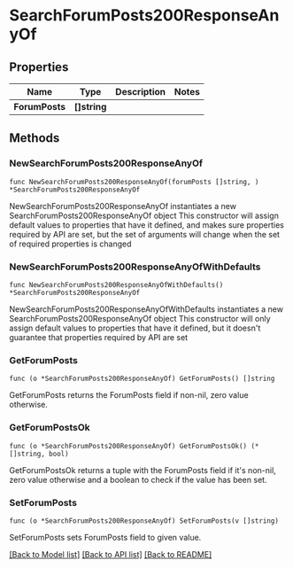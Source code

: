 # SearchForumPosts200ResponseAnyOf

## Properties

Name | Type | Description | Notes
------------ | ------------- | ------------- | -------------
**ForumPosts** | **[]string** |  | 

## Methods

### NewSearchForumPosts200ResponseAnyOf

`func NewSearchForumPosts200ResponseAnyOf(forumPosts []string, ) *SearchForumPosts200ResponseAnyOf`

NewSearchForumPosts200ResponseAnyOf instantiates a new SearchForumPosts200ResponseAnyOf object
This constructor will assign default values to properties that have it defined,
and makes sure properties required by API are set, but the set of arguments
will change when the set of required properties is changed

### NewSearchForumPosts200ResponseAnyOfWithDefaults

`func NewSearchForumPosts200ResponseAnyOfWithDefaults() *SearchForumPosts200ResponseAnyOf`

NewSearchForumPosts200ResponseAnyOfWithDefaults instantiates a new SearchForumPosts200ResponseAnyOf object
This constructor will only assign default values to properties that have it defined,
but it doesn't guarantee that properties required by API are set

### GetForumPosts

`func (o *SearchForumPosts200ResponseAnyOf) GetForumPosts() []string`

GetForumPosts returns the ForumPosts field if non-nil, zero value otherwise.

### GetForumPostsOk

`func (o *SearchForumPosts200ResponseAnyOf) GetForumPostsOk() (*[]string, bool)`

GetForumPostsOk returns a tuple with the ForumPosts field if it's non-nil, zero value otherwise
and a boolean to check if the value has been set.

### SetForumPosts

`func (o *SearchForumPosts200ResponseAnyOf) SetForumPosts(v []string)`

SetForumPosts sets ForumPosts field to given value.



[[Back to Model list]](../README.md#documentation-for-models) [[Back to API list]](../README.md#documentation-for-api-endpoints) [[Back to README]](../README.md)


